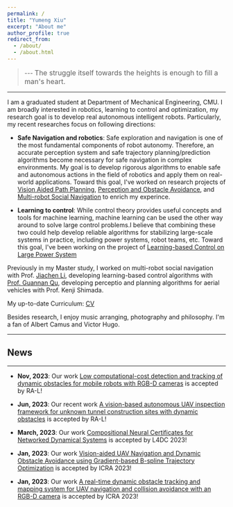 ```yaml
---
permalink: /
title: "Yumeng Xiu"
excerpt: "About me"
author_profile: true
redirect_from: 
  - /about/
  - /about.html
---
```


> --- <font size=3>The struggle itself towards the heights is enough to fill a man's heart.</font>
---

I am a graduated student at Department of Mechanical Engineering, CMU. I am broadly interested in robotics, learning to control and optimization, my research goal is to develop real autonomous intelligent robots. Particularly, my recent researches focus on following directions:

- <strong>Safe Navigation and robotics</strong>: Safe exploration and navigation is one of the most fundamental components of robot autonomy. Therefore, an accurate perception system and safe trajectory planning/prediction algorithms become necessary for safe navigation in complex environments. My goal is to develop rigorous algorithms to enable safe and autonomous actions in the field of robotics and apply them on real-world applications. Toward this goal, I've worked on research projects of [Vision Aided Path Planning](https://yumengxiu.github.io/portfolio/portfolio-1/), [Perception and Obstacle Avoidance](https://yumengxiu.github.io/portfolio/portfolio-2/), and [Multi-robot Social Navigation](https://yumengxiu.github.io/portfolio/portfolio-4/) to enrich my experince.

- <strong>Learning to control</strong>: While control theory provides useful concepts and tools for machine learning, machine learning can be used the other way around to solve large control problems.I believe that combining these two could help develop reliable algorithms for stabilizing large-scale systems in practice, including power systems, robot teams, etc. Toward this goal, I've been working on the project of [Learning-based Control on Large Power System](https://yumengxiu.github.io/portfolio/portfolio-3/)

Previously in my Master study, I worked on multi-robot social navigation with Prof. [Jiachen Li](https://jiachenli94.github.io/), developing learning-based control algorithms with [Prof. Guannan Qu](https://www.guannanqu.com/), developing perceptio and planning algorithms for aerial vehicles with Prof. Kenji Shimada.

My up-to-date Curriculum: [CV](../files/YumengXiu_CV.pdf)

Besides research, I enjoy music arranging, photography and philosophy. I'm a fan of Albert Camus and Victor Hugo.

---
## News
---
- **Nov, 2023**: Our work [Low computational-cost detection and tracking of dynamic obstacles for mobile robots with RGB-D cameras](https://arxiv.org/pdf/2303.00132.pdf) is accepted by RA-L! 

- **Jun, 2023**: Our recent work [A vision-based autonomous UAV inspection framework for unknown tunnel construction sites with dynamic obstacles](https://arxiv.org/pdf/2301.08422.pdf) is accepted by RA-L!

- **March, 2023**: Our work [Compositional Neural Certificates for Networked Dynamical Systems](https://openreview.net/pdf?id=t2uzLVx9Ut) is accepted by L4DC 2023! 

- **Jan, 2023**: Our work [Vision-aided UAV Navigation and Dynamic Obstacle Avoidance using Gradient-based B-spline Trajectory Optimization](https://arxiv.org/abs/2209.07003) is accepted by ICRA 2023! 

- **Jan, 2023**: Our work [A real-time dynamic obstacle tracking and mapping system for UAV navigation and collision avoidance with an RGB-D camera](https://arxiv.org/abs/2209.08258) is accepted by ICRA 2023! 

